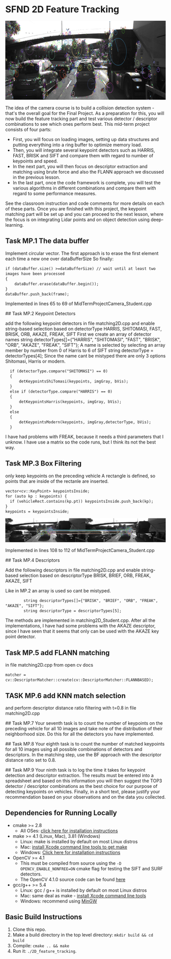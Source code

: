# SFND 2D Feature Tracking

<img src="images/keypoints.png" width="820" height="248" />

The idea of the camera course is to build a collision detection system - that's the overall goal for the Final Project. As a preparation for this, you will now build the feature tracking part and test various detector / descriptor combinations to see which ones perform best. This mid-term project consists of four parts:

* First, you will focus on loading images, setting up data structures and putting everything into a ring buffer to optimize memory load. 
* Then, you will integrate several keypoint detectors such as HARRIS, FAST, BRISK and SIFT and compare them with regard to number of keypoints and speed. 
* In the next part, you will then focus on descriptor extraction and matching using brute force and also the FLANN approach we discussed in the previous lesson. 
* In the last part, once the code framework is complete, you will test the various algorithms in different combinations and compare them with regard to some performance measures. 

See the classroom instruction and code comments for more details on each of these parts. Once you are finished with this project, the keypoint matching part will be set up and you can proceed to the next lesson, where the focus is on integrating Lidar points and on object detection using deep-learning.

## Task MP.1 The data buffer
Implement circular vector.
The first approach is to erase the first element each time a new one over dataBufferSize
So finally:
```c_cpp
if (dataBuffer.size() >=dataBufferSize) // wait until at least two images have been processed
{
    dataBuffer.erase(dataBuffer.begin());
}
dataBuffer.push_back(frame);
```
Implemented in lines 65 to 69 of MidTermProjectCamera_Student.cpp

## Task MP.2 Keypoint Detectors

add the following keypoint detectors in file matching2D.cpp and enable string-based selection based on detectorType
 HARRIS, SHITOMASI, FAST, BRISK, ORB, AKAZE, FREAK, SIFT
 First we create an array of detector names
 string detectorTypes[]={"HARRIS", "SHITOMASI", "FAST", "BRISK", "ORB", "AKAZE", "FREAK", "SIFT"};
 A name is selected by selecting an array member by number from 0 of Harris to 6 of SIFT
 string detectorType = detectorTypes[4];
Since the name cant be mistyped there are only 3 options Shitomasi, Harris or modern.
```c_cpp
  if (detectorType.compare("SHITOMASI") == 0)
  {
      detKeypointsShiTomasi(keypoints, imgGray, bVis);
  }
  else if (detectorType.compare("HARRIS") == 0)
  {
      detKeypointsHarris(keypoints, imgGray, bVis);
  }
  else
  {
      detKeypointsModern(keypoints, imgGray,detectorType, bVis);
  }
```
I have had problems with FREAK, because it needs a third parameters that I unknow. I have use a matrix so the code runs, but I think its not the best way.

## Task MP.3 Box Filtering 
only keep keypoints on the preceding vehicle
A rectangle is defined, so points that are inside of the rectanle are inserted.
```c_cpp
vector<cv::KeyPoint> keypointsInside;
for (auto kp : keypoints) {
  if (vehicleRect.contains(kp.pt)) keypointsInside.push_back(kp);
}
keypoints = keypointsInside;
```
<img src="imgDoc/inCube.png" width="820"  />

Implemented in lines 108 to 112 of MidTermProjectCamera_Student.cpp

## Task MP.4 Descriptors

Add the following descriptors in file matching2D.cpp and enable string-based selection based on descriptorType
   BRISK, BRIEF, ORB, FREAK, AKAZE, SIFT

Like in MP.2 an array is used so cant be mistyped.
```c_cpp
        string descriptorTypes[]={"BRISK", "BRIEF", "ORB", "FREAK", "AKAZE", "SIFT"};
        string descriptorType = descriptorTypes[5];
```
The methods are implemented in matching2D_Student.cpp.
After all the implementations, I have had some problems with the AKAZE descriptor, since I have seen that it seems that only can be used with the AKAZE key point detector.

## Task MP.5 add FLANN matching 
in file matching2D.cpp from open cv docs
```c_cpp
matcher = cv::DescriptorMatcher::create(cv::DescriptorMatcher::FLANNBASED);
```
## TASK MP.6 add KNN match selection 
and perform descriptor distance ratio filtering with t=0.8 in file matching2D.cpp

## Task MP.7
Your seventh task is to count the number of keypoints on the preceding vehicle for all 10 images and take note of the distribution of their neighborhood size. Do this for all the detectors you have implemented.

## Task MP.8
Your eighth task is to count the number of matched keypoints for all 10 images using all possible combinations of detectors and descriptors. In the matching step, use the BF approach with the descriptor distance ratio set to 0.8.

## Task MP.9
Your ninth task is to log the time it takes for keypoint detection and descriptor extraction. The results must be entered into a spreadsheet and based on this information you will then suggest the TOP3 detector / descriptor combinations as the best choice for our purpose of detecting keypoints on vehicles. Finally, in a short text, please justify your recommendation based on your observations and on the data you collected.

## Dependencies for Running Locally
* cmake >= 2.8
  * All OSes: [click here for installation instructions](https://cmake.org/install/)
* make >= 4.1 (Linux, Mac), 3.81 (Windows)
  * Linux: make is installed by default on most Linux distros
  * Mac: [install Xcode command line tools to get make](https://developer.apple.com/xcode/features/)
  * Windows: [Click here for installation instructions](http://gnuwin32.sourceforge.net/packages/make.htm)
* OpenCV >= 4.1
  * This must be compiled from source using the `-D OPENCV_ENABLE_NONFREE=ON` cmake flag for testing the SIFT and SURF detectors.
  * The OpenCV 4.1.0 source code can be found [here](https://github.com/opencv/opencv/tree/4.1.0)
* gcc/g++ >= 5.4
  * Linux: gcc / g++ is installed by default on most Linux distros
  * Mac: same deal as make - [install Xcode command line tools](https://developer.apple.com/xcode/features/)
  * Windows: recommend using [MinGW](http://www.mingw.org/)

## Basic Build Instructions

1. Clone this repo.
2. Make a build directory in the top level directory: `mkdir build && cd build`
3. Compile: `cmake .. && make`
4. Run it: `./2D_feature_tracking`.
